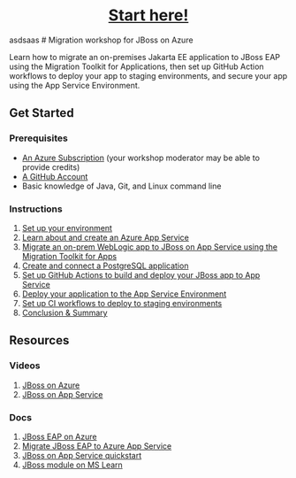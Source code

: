 
<h1 align="center"><a href="instructions/1-environment-setup.md">Start here!</a></h1>
asdsaas
# Migration workshop for JBoss on Azure

Learn how to migrate an on-premises Jakarta EE application to JBoss EAP using the Migration Toolkit for Applications, then set up GitHub Action workflows to deploy your app to staging environments, and secure your app using the App Service Environment.

## Get Started

### Prerequisites

- [An Azure Subscription](https://azure.microsoft.com/free/search/) (your workshop moderator may be able to provide credits)
- [A GitHub Account](https://github.com/signup)
- Basic knowledge of Java, Git, and Linux command line

### Instructions

1. [Set up your environment](instructions/1-environment-setup.md)
1. [Learn about and create an Azure App Service](instructions/2-learn-about-app-service.md)
1. [Migrate an on-prem WebLogic app to JBoss on App Service using the Migration Toolkit for Apps](instructions/3-migrate-weblogic-to-jboss.md)
1. [Create and connect a PostgreSQL application](instructions/4-create-postgres-on-azure.md)
1. [Set up GitHub Actions to build and deploy your JBoss app to App Service](instructions/5-set-up-github-actions.md)
1. [Deploy your application to the App Service Environment](instructions/6-app-service-environment.md)
1. [Set up CI workflows to deploy to staging environments](instructions/7-deploy-to-staging-slots.md)
1. [Conclusion & Summary](instructions/8-conclusion.md)

## Resources

### Videos

1. [JBoss on Azure](https://youtube.com/watch?v=XA9QELCmGZE)
2. [JBoss on App Service](https://youtube.com/watch?v=do2y2N9iY9I)

### Docs

1. [JBoss EAP on Azure](https://docs.microsoft.com/azure/developer/java/ee/jboss-on-azure)
2. [Migrate JBoss EAP to Azure App Service](https://docs.microsoft.com/azure/developer/java/migration/migrate-jboss-eap-to-jboss-eap-on-azure-app-service?toc=/azure/developer/java/ee/toc.json&bc=/azure/developer/breadcrumb/toc.json)
3. [JBoss on App Service quickstart](https://aka.ms/jboss-quickstart)
4. [JBoss module on MS Learn](https://aka.ms/jakarta-ee)
